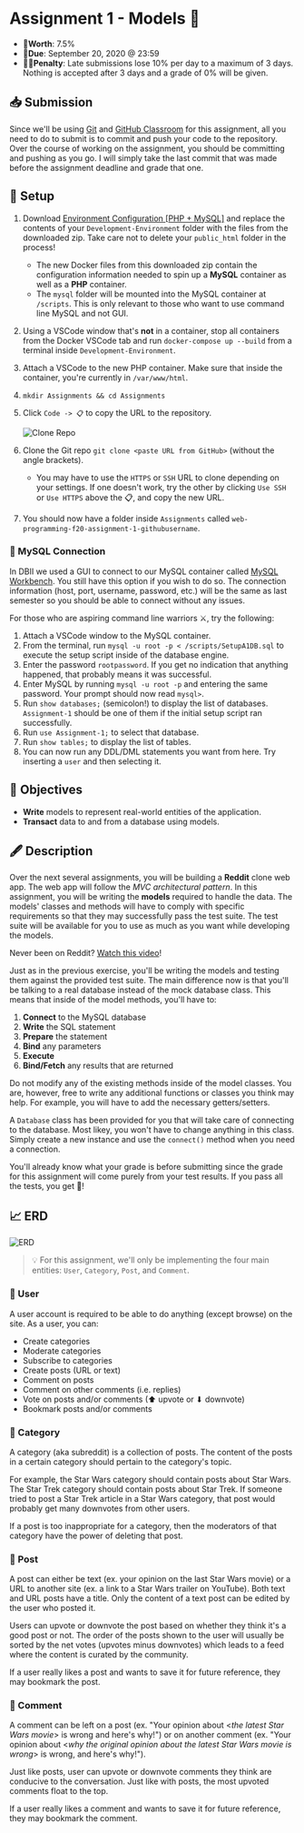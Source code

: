 # Assignment 1 - Models 💾

- 💯**Worth**: 7.5%
- 📅**Due**: September 20, 2020 @ 23:59
- 🙅🏽‍**Penalty**: Late submissions lose 10% per day to a maximum of 3 days. Nothing is accepted after 3 days and a grade of 0% will be given.

## 📥 Submission

Since we'll be using [Git](https://git-scm.com/) and [GitHub Classroom](https://classroom.github.com/) for this assignment, all you need to do to submit is to commit and push your code to the repository. Over the course of working on the assignment, you should be committing and pushing as you go. I will simply take the last commit that was made before the assignment deadline and grade that one.

## 🔨 Setup

1. Download [Environment Configuration [PHP + MySQL]](https://jac-moodle.dawsoncollege.qc.ca/mod/resource/view.php?id=40320) and replace the contents of your `Development-Environment` folder with the files from the downloaded zip. Take care not to delete your `public_html` folder in the process!
   - The new Docker files from this downloaded zip contain the configuration information needed to spin up a **MySQL** container as well as a **PHP** container.
   - The `mysql` folder will be mounted into the MySQL container at `/scripts`. This is only relevant to those who want to use command line MySQL and not GUI.
2. Using a VSCode window that's **not** in a container, stop all containers from the Docker VSCode tab and run `docker-compose up --build` from a terminal inside `Development-Environment`.
3. Attach a VSCode to the new PHP container. Make sure that inside the container, you're currently in `/var/www/html`.
4. `mkdir Assignments && cd Assignments`
5. Click `Code -> 📋` to copy the URL to the repository.

   ![Clone Repo](docs/Clone-Repo.png)

6. Clone the Git repo `git clone <paste URL from GitHub>` (without the angle brackets).
   - You may have to use the `HTTPS` or `SSH` URL to clone depending on your settings. If one doesn't work, try the other by clicking `Use SSH` or `Use HTTPS` above the 📋, and copy the new URL.
7. You should now have a folder inside `Assignments` called `web-programming-f20-assignment-1-githubusername`.

### 🐬 MySQL Connection

In DBII we used a GUI to connect to our MySQL container called [MySQL Workbench](https://dev.mysql.com/downloads/workbench/). You still have this option if you wish to do so. The connection information (host, port, username, password, etc.) will be the same as last semester so you should be able to connect without any issues.

For those who are aspiring command line warriors ⚔️, try the following:

1. Attach a VSCode window to the MySQL container.
2. From the terminal, run `mysql -u root -p < /scripts/SetupA1DB.sql` to execute the setup script inside of the database engine.
3. Enter the password `rootpassword`. If you get no indication that anything happened, that probably means it was successful.
4. Enter MySQL by running `mysql -u root -p` and entering the same password. Your prompt should now read `mysql>`.
5. Run `show databases;` (semicolon!) to display the list of databases. `Assignment-1` should be one of them if the initial setup script ran successfully.
6. Run `use Assignment-1;` to select that database.
7. Run `show tables;` to display the list of tables.
8. You can now run any DDL/DML statements you want from here. Try inserting a `user` and then selecting it.

## 🎯 Objectives

- **Write** models to represent real-world entities of the application.
- **Transact** data to and from a database using models.

## 🖋️ Description

Over the next several assignments, you will be building a **Reddit** clone web app. The web app will follow the *MVC architectural pattern*. In this assignment, you will be writing the **models** required to handle the data. The models' classes and methods will have to comply with specific requirements so that they may successfully pass the test suite. The test suite will be available for you to use as much as you want while developing the models.

Never been on Reddit? [Watch this video](https://www.youtube.com/watch?v=tlI022aUWQQ)!

Just as in the previous exercise, you'll be writing the models and testing them against the provided test suite. The main difference now is that you'll be talking to a real database instead of the mock database class. This means that inside of the model methods, you'll have to:

1. **Connect** to the MySQL database
2. **Write** the SQL statement
3. **Prepare** the statement
4. **Bind** any parameters
5. **Execute**
6. **Bind/Fetch** any results that are returned

Do not modify any of the existing methods inside of the model classes. You are, however, free to write any additional functions or classes you think may help. For example, you will have to add the necessary getters/setters.

A `Database` class has been provided for you that will take care of connecting to the database. Most likey, you won't have to change anything in this class. Simply create a new instance and use the `connect()` method when you need a connection.

You'll already know what your grade is before submitting since the grade for this assignment will come purely from your test results. If you pass all the tests, you get 💯!

## 📈 ERD

![ERD](docs/ERD.png)

> 💡 For this assignment, we'll only be implementing the four main entities: `User`, `Category`, `Post`, and `Comment`.

### 👤 User

A user account is required to be able to do anything (except browse) on the site. As a user, you can:

- Create categories
- Moderate categories
- Subscribe to categories
- Create posts (URL or text)
- Comment on posts
- Comment on other comments (i.e. replies)
- Vote on posts and/or comments (⬆ upvote or ⬇ downvote)
- Bookmark posts and/or comments

### 📁 Category

A category (aka subreddit) is a collection of posts. The content of the posts in a certain category should pertain to the category's topic.

For example, the Star Wars category should contain posts about Star Wars. The Star Trek category should contain posts about Star Trek. If someone tried to post a Star Trek article in a Star Wars category, that post would probably get many downvotes from other users.

If a post is too inappropriate for a category, then the moderators of that category have the power of deleting that post.

### 📝 Post

A post can either be text (ex. your opinion on the last Star Wars movie) or a URL to another site (ex. a link to a Star Wars trailer on YouTube). Both text and URL posts have a title. Only the content of a text post can be edited by the user who posted it.

Users can upvote or downvote the post based on whether they think it's a good post or not. The order of the posts shown to the user will usually be sorted by the net votes (upvotes minus downvotes) which leads to a feed where the content is curated by the community.

If a user really likes a post and wants to save it for future reference, they may bookmark the post.

### 📣 Comment

A comment can be left on a post (ex. "Your opinion about \<*the latest Star Wars movie*\> is wrong and here's why!") or on another comment (ex. "Your opinion about \<*why the original opinion about the latest Star Wars movie is wrong*\> is wrong, and here's why!").

Just like posts, user can upvote or downvote comments they think are conducive to the conversation. Just like with posts, the most upvoted comments float to the top.

If a user really likes a comment and wants to save it for future reference, they may bookmark the comment.
